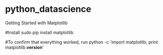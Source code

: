 # python_datascience

Getting Started with Matplotlib

#Install
sudo pip install matplotlib

#To confirm that everything worked, run
python -c 'import matplotlib; print matplotlib.__version__'
